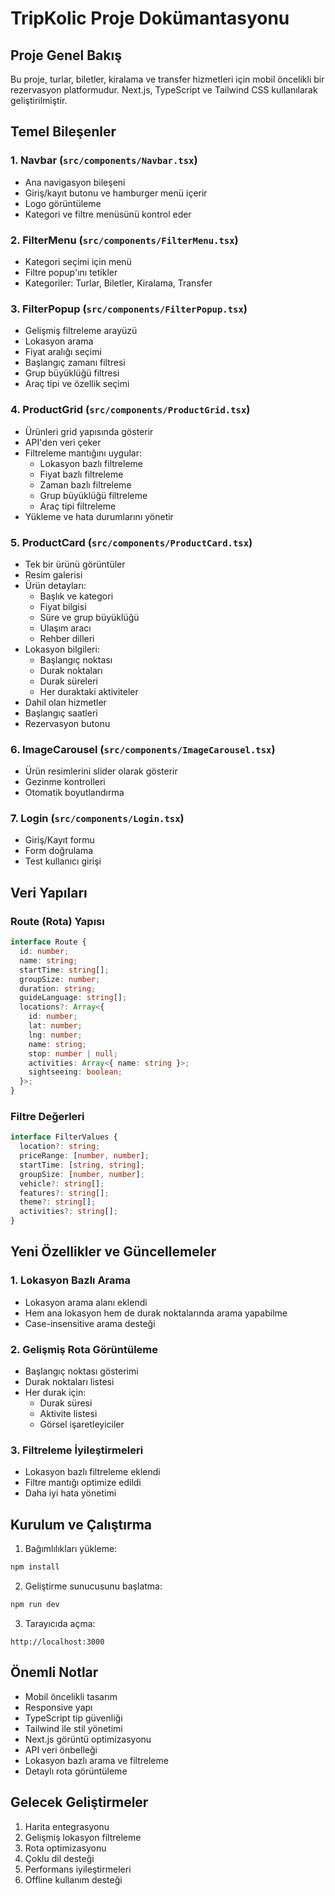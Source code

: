 # TripKolic Proje Dokümantasyonu

## Proje Genel Bakış
Bu proje, turlar, biletler, kiralama ve transfer hizmetleri için mobil öncelikli bir rezervasyon platformudur. Next.js, TypeScript ve Tailwind CSS kullanılarak geliştirilmiştir.

## Temel Bileşenler

### 1. Navbar (`src/components/Navbar.tsx`)
- Ana navigasyon bileşeni
- Giriş/kayıt butonu ve hamburger menü içerir
- Logo görüntüleme
- Kategori ve filtre menüsünü kontrol eder

### 2. FilterMenu (`src/components/FilterMenu.tsx`)
- Kategori seçimi için menü
- Filtre popup'ını tetikler
- Kategoriler: Turlar, Biletler, Kiralama, Transfer

### 3. FilterPopup (`src/components/FilterPopup.tsx`)
- Gelişmiş filtreleme arayüzü
- Lokasyon arama
- Fiyat aralığı seçimi
- Başlangıç zamanı filtresi
- Grup büyüklüğü filtresi
- Araç tipi ve özellik seçimi

### 4. ProductGrid (`src/components/ProductGrid.tsx`)
- Ürünleri grid yapısında gösterir
- API'den veri çeker
- Filtreleme mantığını uygular:
  - Lokasyon bazlı filtreleme
  - Fiyat bazlı filtreleme
  - Zaman bazlı filtreleme
  - Grup büyüklüğü filtreleme
  - Araç tipi filtreleme
- Yükleme ve hata durumlarını yönetir

### 5. ProductCard (`src/components/ProductCard.tsx`)
- Tek bir ürünü görüntüler
- Resim galerisi
- Ürün detayları:
  - Başlık ve kategori
  - Fiyat bilgisi
  - Süre ve grup büyüklüğü
  - Ulaşım aracı
  - Rehber dilleri
- Lokasyon bilgileri:
  - Başlangıç noktası
  - Durak noktaları
  - Durak süreleri
  - Her duraktaki aktiviteler
- Dahil olan hizmetler
- Başlangıç saatleri
- Rezervasyon butonu

### 6. ImageCarousel (`src/components/ImageCarousel.tsx`)
- Ürün resimlerini slider olarak gösterir
- Gezinme kontrolleri
- Otomatik boyutlandırma

### 7. Login (`src/components/Login.tsx`)
- Giriş/Kayıt formu
- Form doğrulama
- Test kullanıcı girişi

## Veri Yapıları

### Route (Rota) Yapısı
```typescript
interface Route {
  id: number;
  name: string;
  startTime: string[];
  groupSize: number;
  duration: string;
  guideLanguage: string[];
  locations?: Array<{
    id: number;
    lat: number;
    lng: number;
    name: string;
    stop: number | null;
    activities: Array<{ name: string }>;
    sightseeing: boolean;
  }>;
}
```

### Filtre Değerleri
```typescript
interface FilterValues {
  location?: string;
  priceRange: [number, number];
  startTime: [string, string];
  groupSize: [number, number];
  vehicle?: string[];
  features?: string[];
  theme?: string[];
  activities?: string[];
}
```

## Yeni Özellikler ve Güncellemeler

### 1. Lokasyon Bazlı Arama
- Lokasyon arama alanı eklendi
- Hem ana lokasyon hem de durak noktalarında arama yapabilme
- Case-insensitive arama desteği

### 2. Gelişmiş Rota Görüntüleme
- Başlangıç noktası gösterimi
- Durak noktaları listesi
- Her durak için:
  - Durak süresi
  - Aktivite listesi
  - Görsel işaretleyiciler

### 3. Filtreleme İyileştirmeleri
- Lokasyon bazlı filtreleme eklendi
- Filtre mantığı optimize edildi
- Daha iyi hata yönetimi

## Kurulum ve Çalıştırma

1. Bağımlılıkları yükleme:
```bash
npm install
```

2. Geliştirme sunucusunu başlatma:
```bash
npm run dev
```

3. Tarayıcıda açma:
```
http://localhost:3000
```

## Önemli Notlar

- Mobil öncelikli tasarım
- Responsive yapı
- TypeScript tip güvenliği
- Tailwind ile stil yönetimi
- Next.js görüntü optimizasyonu
- API veri önbelleği
- Lokasyon bazlı arama ve filtreleme
- Detaylı rota görüntüleme

## Gelecek Geliştirmeler

1. Harita entegrasyonu
2. Gelişmiş lokasyon filtreleme
3. Rota optimizasyonu
4. Çoklu dil desteği
5. Performans iyileştirmeleri
6. Offline kullanım desteği
